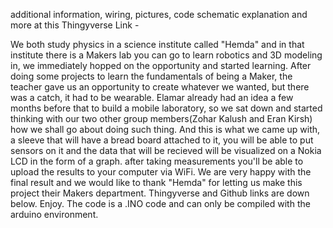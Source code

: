additional information, wiring, pictures, code schematic explanation and more at this Thingyverse Link - 


We both study physics in a science institute called "Hemda" and in that institute there is a Makers lab you can go to learn robotics and 3D modeling in, we immediately hopped on the opportunity and started learning. After doing some projects to learn the fundamentals of being a Maker, the teacher gave us an opportunity to create whatever we wanted, but there was a catch, it had to be wearable. Elamar already had an idea a few months before that to build a mobile laboratory, so we sat down and started thinking with our two other group members(Zohar Kalush and Eran Kirsh) how we shall go about doing such thing. And this is what we came up with, a sleeve that will have a bread board attached to it, you will be able to put sensors on it and the data that will be recieved will be visualized on a Nokia LCD in the form of a graph. after taking measurements you'll be able to upload the results to your computer via WiFi. We are very happy with the final result and we would like to thank "Hemda" for letting us make this project their Makers department. Thingyverse and Github links are down below. Enjoy.
The code is a .INO code and can only be compiled with the arduino environment. 
